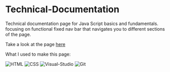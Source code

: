 # Technical-Documentation
Technical documentation page for Java Script basics and fundamentals. focusing on functional fixed nav bar that navigates you to different sections of the page. 

Take a look at the page <a href="https://moonlightwaltz.github.io/Technical-Documentation/">here</a>

What I used to make this page:

  ![HTML](https://img.shields.io/badge/HTML5-E34F26?style=for-the-badge&logo=html5&logoColor=white)
  ![CSS](https://img.shields.io/badge/CSS3-1572B6?style=for-the-badge&logo=css3&logoColor=white)
  ![Visual-Studio](https://img.shields.io/badge/Visual%20Studio-5C2D91?style=for-the-badge&logo=visual-studio&logoColor=white)
  ![Git](https://img.shields.io/badge/git-F05032?style=for-the-badge&logo=git&logoColor=white)
